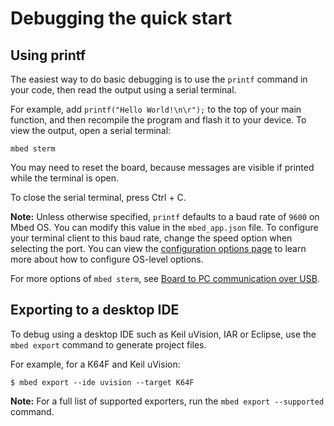 <h1 id="debug-cli-qs">Debugging the quick start</h1>


## Using printf

The easiest way to do basic debugging is to use the `printf` command in your code, then read the output using a serial terminal.

For example, add `printf("Hello World!\n\r");` to the top of your main function, and then recompile the program and flash it to your device. To view the output, open a serial terminal:
```
mbed sterm
```

You may need to reset the board, because messages are visible if printed while the terminal is open.

To close the serial terminal, press Ctrl + C.

<span class="notes">**Note:** Unless otherwise specified, `printf` defaults to a baud rate of `9600` on Mbed OS. You can modify this value in the `mbed_app.json` file. To configure your terminal client to this baud rate, change the speed option when selecting the port. You can view the [configuration options page](../program-setup/advanced-configuration.html) to learn more about how to configure OS-level options.</span>

For more options of `mbed sterm`, see [Board to PC communication over USB](../tutorials/serial-comm.html).

## Exporting to a desktop IDE

To debug using a desktop IDE such as Keil uVision, IAR or Eclipse, use the `mbed export` command to generate project files.

For example, for a K64F and Keil uVision:

```console
$ mbed export --ide uvision --target K64F
```  

<span class="notes">**Note:** For a full list of supported exporters, run the `mbed export --supported` command.</span>
